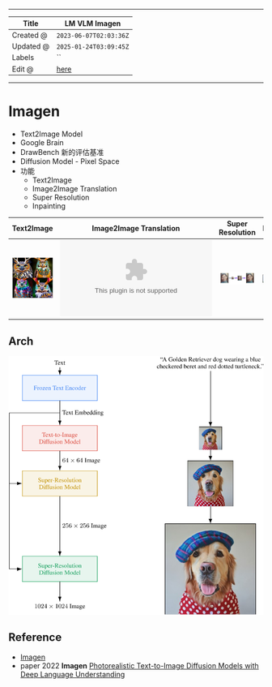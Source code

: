 -----

| Title     | LM VLM Imagen                                         |
| --------- | ----------------------------------------------------- |
| Created @ | `2023-06-07T02:03:36Z`                                |
| Updated @ | `2025-01-24T03:09:45Z`                                |
| Labels    | \`\`                                                  |
| Edit @    | [here](https://github.com/junxnone/aiwiki/issues/413) |

-----

# Imagen

  - Text2Image Model
  - Google Brain
  - DrawBench 新的评估基准
  - Diffusion Model - Pixel Space
  - 功能
      - Text2Image
      - Image2Image Translation
      - Super Resolution
      - Inpainting

| Text2Image                                                 | Image2Image Translation                                    | Super Resolution                                           | Inpainting                                                 |
| ---------------------------------------------------------- | ---------------------------------------------------------- | ---------------------------------------------------------- | ---------------------------------------------------------- |
| ![img](media/bde822e0673b3d54779afc862f9dca61f14b9d19.jpg) | ![img](media/8dde5f03cc453d077a496afa666ec46fbb1f686e.bin) | ![img](media/5529abfbf1144dd0cf4c41c8b694ba547acb5ee2.jpg) | ![img](media/5b4d237fe794e8e049d17f40798d77ebc8c78987.gif) |

## Arch

![image](media/c5d19fa158c845cce9cf59d66f0f5552bbd3abb4.png)

## Reference

  - [Imagen](https://imagen.research.google/)
  - paper 2022 **Imagen** [Photorealistic Text-to-Image Diffusion Models
    with Deep Language Understanding](https://arxiv.org/abs/2205.11487)
